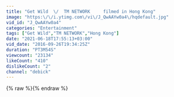 ```yaml
---
title: "Get Wild  \/  TM NETWORK     filmed in Hong Kong"
image: "https:\/\/i.ytimg.com\/vi\/J_QwAAYw0a4\/hqdefault.jpg"
vid_id: "J_QwAAYw0a4"
categories: "Entertainment"
tags: ["Get Wild","TM NETWORK","Hong Kong"]
date: "2021-06-18T17:55:13+03:00"
vid_date: "2016-09-26T19:34:25Z"
duration: "PT3M54S"
viewcount: "23134"
likeCount: "410"
dislikeCount: "2"
channel: "debick"
---
```

{% raw %}{% endraw %}
